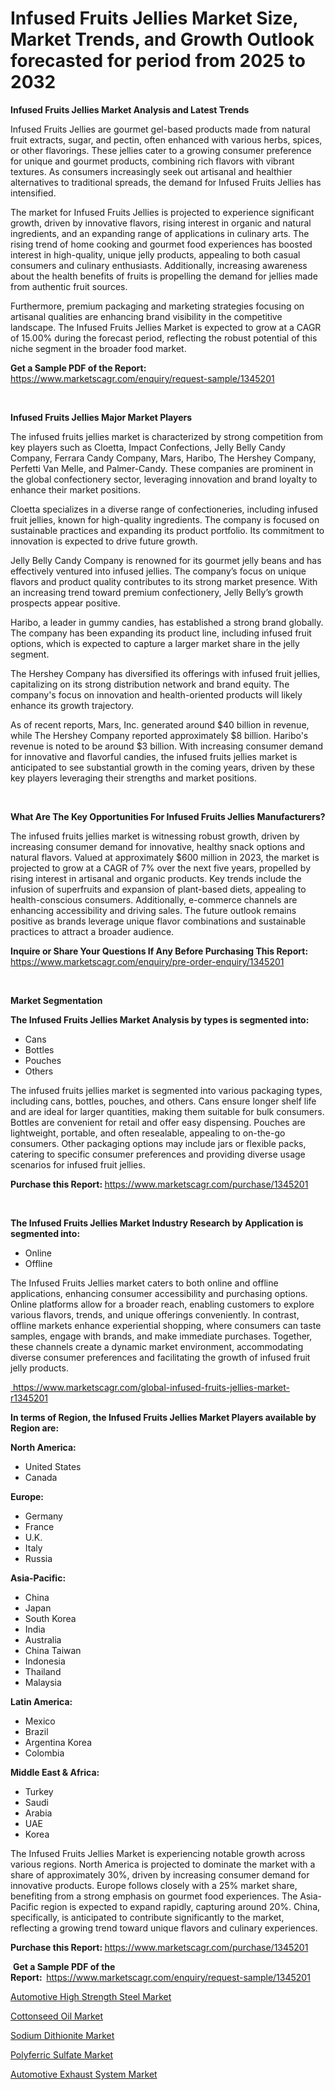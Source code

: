 <p><h1>Infused Fruits Jellies Market Size, Market Trends, and Growth Outlook forecasted for period from 2025 to 2032</h1></p><p><strong>Infused Fruits Jellies Market Analysis and Latest Trends</strong></p>
<p><p>Infused Fruits Jellies are gourmet gel-based products made from natural fruit extracts, sugar, and pectin, often enhanced with various herbs, spices, or other flavorings. These jellies cater to a growing consumer preference for unique and gourmet products, combining rich flavors with vibrant textures. As consumers increasingly seek out artisanal and healthier alternatives to traditional spreads, the demand for Infused Fruits Jellies has intensified.</p><p>The market for Infused Fruits Jellies is projected to experience significant growth, driven by innovative flavors, rising interest in organic and natural ingredients, and an expanding range of applications in culinary arts. The rising trend of home cooking and gourmet food experiences has boosted interest in high-quality, unique jelly products, appealing to both casual consumers and culinary enthusiasts. Additionally, increasing awareness about the health benefits of fruits is propelling the demand for jellies made from authentic fruit sources.</p><p>Furthermore, premium packaging and marketing strategies focusing on artisanal qualities are enhancing brand visibility in the competitive landscape. The Infused Fruits Jellies Market is expected to grow at a CAGR of 15.00% during the forecast period, reflecting the robust potential of this niche segment in the broader food market.</p></p>
<p><strong>Get a Sample PDF of the Report:&nbsp;</strong> <a href="https://www.marketscagr.com/enquiry/request-sample/1345201?utm_campaign=2126&utm_medium=2&utm_source=Github&utm_content=ia&utm_term=05022025&utm_id=infused-fruits-jellies">https://www.marketscagr.com/enquiry/request-sample/1345201</a></p>
<p>&nbsp;</p>
<p><strong>Infused Fruits Jellies Major Market Players</strong></p>
<p><p>The infused fruits jellies market is characterized by strong competition from key players such as Cloetta, Impact Confections, Jelly Belly Candy Company, Ferrara Candy Company, Mars, Haribo, The Hershey Company, Perfetti Van Melle, and Palmer-Candy. These companies are prominent in the global confectionery sector, leveraging innovation and brand loyalty to enhance their market positions.</p><p>Cloetta specializes in a diverse range of confectioneries, including infused fruit jellies, known for high-quality ingredients. The company is focused on sustainable practices and expanding its product portfolio. Its commitment to innovation is expected to drive future growth.</p><p>Jelly Belly Candy Company is renowned for its gourmet jelly beans and has effectively ventured into infused jellies. The company’s focus on unique flavors and product quality contributes to its strong market presence. With an increasing trend toward premium confectionery, Jelly Belly’s growth prospects appear positive.</p><p>Haribo, a leader in gummy candies, has established a strong brand globally. The company has been expanding its product line, including infused fruit options, which is expected to capture a larger market share in the jelly segment.</p><p>The Hershey Company has diversified its offerings with infused fruit jellies, capitalizing on its strong distribution network and brand equity. The company's focus on innovation and health-oriented products will likely enhance its growth trajectory.</p><p>As of recent reports, Mars, Inc. generated around $40 billion in revenue, while The Hershey Company reported approximately $8 billion. Haribo's revenue is noted to be around $3 billion. With increasing consumer demand for innovative and flavorful candies, the infused fruits jellies market is anticipated to see substantial growth in the coming years, driven by these key players leveraging their strengths and market positions.</p></p>
<p>&nbsp;</p>
<p><strong>What Are The Key Opportunities For Infused Fruits Jellies Manufacturers?</strong></p>
<p><p>The infused fruits jellies market is witnessing robust growth, driven by increasing consumer demand for innovative, healthy snack options and natural flavors. Valued at approximately $600 million in 2023, the market is projected to grow at a CAGR of 7% over the next five years, propelled by rising interest in artisanal and organic products. Key trends include the infusion of superfruits and expansion of plant-based diets, appealing to health-conscious consumers. Additionally, e-commerce channels are enhancing accessibility and driving sales. The future outlook remains positive as brands leverage unique flavor combinations and sustainable practices to attract a broader audience.</p></p>
<p><strong>Inquire or Share Your Questions If Any Before Purchasing This Report:</strong> <a href="https://www.marketscagr.com/enquiry/pre-order-enquiry/1345201?utm_campaign=2126&utm_medium=2&utm_source=Github&utm_content=ia&utm_term=05022025&utm_id=infused-fruits-jellies">https://www.marketscagr.com/enquiry/pre-order-enquiry/1345201</a></p>
<p>&nbsp;</p>
<p><strong>Market Segmentation</strong></p>
<p><strong>The Infused Fruits Jellies Market Analysis by types is segmented into:</strong></p>
<p><ul><li>Cans</li><li>Bottles</li><li>Pouches</li><li>Others</li></ul></p>
<p><p>The infused fruits jellies market is segmented into various packaging types, including cans, bottles, pouches, and others. Cans ensure longer shelf life and are ideal for larger quantities, making them suitable for bulk consumers. Bottles are convenient for retail and offer easy dispensing. Pouches are lightweight, portable, and often resealable, appealing to on-the-go consumers. Other packaging options may include jars or flexible packs, catering to specific consumer preferences and providing diverse usage scenarios for infused fruit jellies.</p></p>
<p><strong>Purchase this Report:&nbsp;</strong><a href="https://www.marketscagr.com/purchase/1345201?utm_campaign=2126&utm_medium=2&utm_source=Github&utm_content=ia&utm_term=05022025&utm_id=infused-fruits-jellies">https://www.marketscagr.com/purchase/1345201</a></p>
<p>&nbsp;</p>
<p><strong>The Infused Fruits Jellies Market Industry Research by Application is segmented into:</strong></p>
<p><ul><li>Online</li><li>Offline</li></ul></p>
<p><p>The Infused Fruits Jellies market caters to both online and offline applications, enhancing consumer accessibility and purchasing options. Online platforms allow for a broader reach, enabling customers to explore various flavors, trends, and unique offerings conveniently. In contrast, offline markets enhance experiential shopping, where consumers can taste samples, engage with brands, and make immediate purchases. Together, these channels create a dynamic market environment, accommodating diverse consumer preferences and facilitating the growth of infused fruit jelly products.</p></p>
<p><a href="https://www.marketscagr.com/global-infused-fruits-jellies-market-r1345201?utm_campaign=2126&utm_medium=2&utm_source=Github&utm_content=ia&utm_term=05022025&utm_id=infused-fruits-jellies">&nbsp;https://www.marketscagr.com/global-infused-fruits-jellies-market-r1345201</a></p>
<p><strong>In terms of Region, the Infused Fruits Jellies Market Players available by Region are:</strong></p>
<p>
    <p> <strong> North America: </strong>
        <ul>
            <li>United States</li>
            <li>Canada</li>
        </ul>
        </p> 
    <p> <strong> Europe: </strong>
        <ul>
            <li>Germany</li>
            <li>France</li>
            <li>U.K.</li>
            <li>Italy</li>
            <li>Russia</li>
        </ul>
        </p> 
    <p> <strong> Asia-Pacific: </strong>
        <ul>
            <li>China</li>
            <li>Japan</li>
            <li>South Korea</li>
            <li>India</li>
            <li>Australia</li>
            <li>China Taiwan</li>
            <li>Indonesia</li>
            <li>Thailand</li>
            <li>Malaysia</li>
        </ul>
        </p> 
    <p> <strong> Latin America: </strong>
        <ul>
            <li>Mexico</li>
            <li>Brazil</li>
            <li>Argentina Korea</li>
            <li>Colombia</li>
        </ul>
        </p> 
    <p> <strong> Middle East & Africa: </strong>
        <ul>
            <li>Turkey</li>
            <li>Saudi</li>
            <li>Arabia</li>
            <li>UAE</li>
            <li>Korea</li>
        </ul>
    </p>
    </p>
<p><p>The Infused Fruits Jellies Market is experiencing notable growth across various regions. North America is projected to dominate the market with a share of approximately 30%, driven by increasing consumer demand for innovative products. Europe follows closely with a 25% market share, benefiting from a strong emphasis on gourmet food experiences. The Asia-Pacific region is expected to expand rapidly, capturing around 20%. China, specifically, is anticipated to contribute significantly to the market, reflecting a growing trend toward unique flavors and culinary experiences.</p></p>
<p><strong>Purchase this Report: </strong><a href="https://www.marketscagr.com/purchase/1345201?utm_campaign=2126&utm_medium=2&utm_source=Github&utm_content=ia&utm_term=05022025&utm_id=infused-fruits-jellies">https://www.marketscagr.com/purchase/1345201</a></p>
<p>&nbsp;<strong>Get a Sample PDF of the Report:&nbsp;&nbsp;</strong><a href="https://www.marketscagr.com/enquiry/request-sample/1345201?utm_campaign=2126&utm_medium=2&utm_source=Github&utm_content=ia&utm_term=05022025&utm_id=infused-fruits-jellies">https://www.marketscagr.com/enquiry/request-sample/1345201</a></p>
<p><strong></strong></p>
<p><p><a href="https://www.linkedin.com/pulse/rising-trends-automotive-high-strength-steel-market-projected-qv0rf?utm_campaign=2126&utm_medium=2&utm_source=Github&utm_content=ia&utm_term=05022025&utm_id=infused-fruits-jellies">Automotive High Strength Steel Market</a></p><p><a href="https://www.linkedin.com/pulse/cottonseed-oil-market-growth-outlook-comprehensive-analysis-8bxdf?utm_campaign=2126&utm_medium=2&utm_source=Github&utm_content=ia&utm_term=05022025&utm_id=infused-fruits-jellies">Cottonseed Oil Market</a></p><p><a href="https://www.linkedin.com/pulse/unlocking-insights-sodium-dithionite-market-2025-2032-111-s9qwf?utm_campaign=2126&utm_medium=2&utm_source=Github&utm_content=ia&utm_term=05022025&utm_id=infused-fruits-jellies">Sodium Dithionite Market</a></p><p><a href="https://www.linkedin.com/pulse/comprehensive-market-analysis-polyferric-sulfate-projected-5ie5f?utm_campaign=2126&utm_medium=2&utm_source=Github&utm_content=ia&utm_term=05022025&utm_id=infused-fruits-jellies">Polyferric Sulfate Market</a></p><p><a href="https://www.linkedin.com/pulse/automotive-exhaust-system-market-report-2025-2032-challenges-fkqkf?utm_campaign=2126&utm_medium=2&utm_source=Github&utm_content=ia&utm_term=05022025&utm_id=infused-fruits-jellies">Automotive Exhaust System Market</a></p></p>